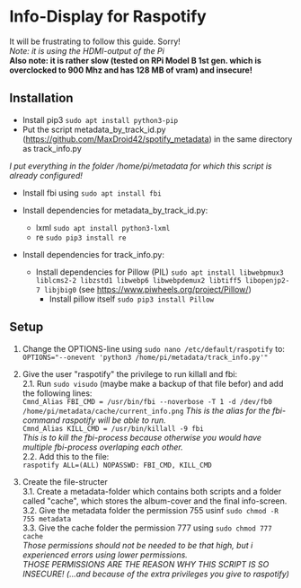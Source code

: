 # Info-Display for Raspotify

It will be frustrating to follow this guide. Sorry!<br>
*Note: it is using the HDMI-output of the Pi*<br>
**Also note: it is rather slow (tested on RPi Model B 1st gen. which is overclocked to 900 Mhz and has 128 MB of vram) and insecure!**

## Installation
* Install pip3 ```sudo apt install python3-pip```
* Put the script metadata_by_track_id.py (https://github.com/MaxDroid42/spotify_metadata) in the same directory as track_info.py<br>

*I put everything in the folder /home/pi/metadata for which this script is already configured!*

* Install fbi using ```sudo apt install fbi```

* Install dependencies for metadata_by_track_id.py:
  * lxml ```sudo apt install python3-lxml```
  * re ```sudo pip3 install re```

* Install dependencies for track_info.py:
  * Install dependencies for Pillow (PIL) ```sudo apt install libwebpmux3 liblcms2-2 libzstd1 libwebp6 libwebpdemux2 libtiff5 libopenjp2-7 libjbig0``` (see https://www.piwheels.org/project/Pillow/)
    * Install pillow itself ```sudo pip3 install Pillow```
    
## Setup
1. Change the OPTIONS-line using ```sudo nano /etc/default/raspotify``` to:<br>
```OPTIONS="--onevent 'python3 /home/pi/metadata/track_info.py'"```

2. Give the user "raspotify" the privilege to run killall and fbi:
<br>2.1. Run ```sudo visudo``` (maybe make a backup of that file befor) and add the following lines:<br>
```Cmnd_Alias FBI_CMD = /usr/bin/fbi --noverbose -T 1 -d /dev/fb0 /home/pi/metadata/cache/current_info.png```
*This is the alias for the fbi-command raspotify will be able to run.*<br>
```Cmnd_Alias KILL_CMD = /usr/bin/killall -9 fbi```<br>
*This is to kill the fbi-process because otherwise you would have multiple fbi-process overlaping each other.*
<br>2.2. Add this to the file:<br>
```raspotify ALL=(ALL) NOPASSWD: FBI_CMD, KILL_CMD```

3. Create the file-structer
<br>3.1. Create a metadata-folder which contains both scripts and a folder called "cache", which stores the album-cover and the final info-screen.
<br>3.2. Give the metadata folder the permission 755 usinf ```sudo chmod -R 755 metadata```
<br>3.3. Give the cache folder the permission 777 using ```sudo chmod 777 cache```<br>
*Those permissions should not be needed to be that high, but i experienced errors using lower permissions.*<br>
*THOSE PERMISSIONS ARE THE REASON WHY THIS SCRIPT IS SO INSECURE! (...and because of the extra privileges you give to raspotify)*
